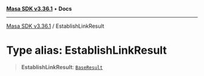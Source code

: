 [**Masa SDK v3.36.1**](../README.md) • **Docs**

***

[Masa SDK v3.36.1](../globals.md) / EstablishLinkResult

# Type alias: EstablishLinkResult

> **EstablishLinkResult**: [`BaseResult`](../interfaces/BaseResult.md)
